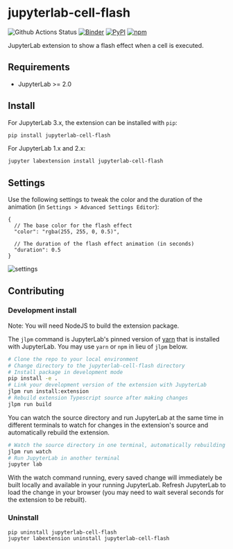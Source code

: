 # jupyterlab-cell-flash

![Github Actions Status](https://github.com/jupyterlab-contribjupyterlab-cell-flash/workflows/Build/badge.svg)
[![Binder](https://mybinder.org/badge_logo.svg)](https://mybinder.org/v2/gh/jupyterlab-contribjupyterlab-cell-flash/main?urlpath=/lab/tree/demo.ipynb)
[![PyPI](https://img.shields.io/pypi/v/jupyterlab-cell-flash.svg)](https://pypi.org/project/jupyterlab-cell-flash)
[![npm](https://img.shields.io/npm/v/jupyterlab-cell-flash.svg)](https://www.npmjs.com/package/jupyterlab-cell-flash)

JupyterLab extension to show a flash effect when a cell is executed.


## Requirements

* JupyterLab >= 2.0

## Install

For JupyterLab 3.x, the extension can be installed with `pip`:

```bash
pip install jupyterlab-cell-flash
```

For JupyterLab 1.x and 2.x:

```bash
jupyter labextension install jupyterlab-cell-flash
```


## Settings

Use the following settings to tweak the color and the duration of the animation (in `Settings > Advanced Settings Editor`):

```json5
{
  // The base color for the flash effect
  "color": "rgba(255, 255, 0, 0.5)",

  // The duration of the flash effect animation (in seconds)
  "duration": 0.5
}
```

![settings](https://user-images.githubusercontent.com/591645/82119497-633ffc80-977f-11ea-912f-b0ec57e5f169.gif)

## Contributing

### Development install

Note: You will need NodeJS to build the extension package.

The `jlpm` command is JupyterLab's pinned version of
[yarn](https://yarnpkg.com/) that is installed with JupyterLab. You may use
`yarn` or `npm` in lieu of `jlpm` below.

```bash
# Clone the repo to your local environment
# Change directory to the jupyterlab-cell-flash directory
# Install package in development mode
pip install -e .
# Link your development version of the extension with JupyterLab
jlpm run install:extension
# Rebuild extension Typescript source after making changes
jlpm run build
```

You can watch the source directory and run JupyterLab at the same time in different terminals to watch for changes in the extension's source and automatically rebuild the extension.

```bash
# Watch the source directory in one terminal, automatically rebuilding when needed
jlpm run watch
# Run JupyterLab in another terminal
jupyter lab
```

With the watch command running, every saved change will immediately be built locally and available in your running JupyterLab. Refresh JupyterLab to load the change in your browser (you may need to wait several seconds for the extension to be rebuilt).

### Uninstall

```bash
pip uninstall jupyterlab-cell-flash
jupyter labextension uninstall jupyterlab-cell-flash
```
